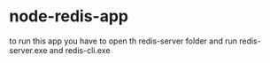 # node-redis-app
 to run this app you have to open th  redis-server folder and run redis-server.exe and redis-cli.exe
 
